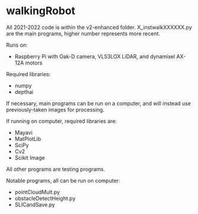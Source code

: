 # walkingRobot

All 2021-2022 code is within the v2-enhanced folder. X_instwalkXXXXXX.py are the main programs, higher number represents more recent. 

Runs on:
- Raspberry Pi with Oak-D camera, VL53LOX LiDAR, and dynamixel AX-12A motors

Required libraries:
- numpy
- depthai

If necessary, main programs can be run on a computer, and will instead use previously-taken images for processing.

If running on computer, required libraries are:
- Mayavi
- MatPlotLib
- SciPy
- Cv2
- Scikit Image

All other programs are testing programs.

Notable programs, all can be run on computer:
- pointCloudMult.py
- obstacleDetectHeight.py
- SLICandSave.py
